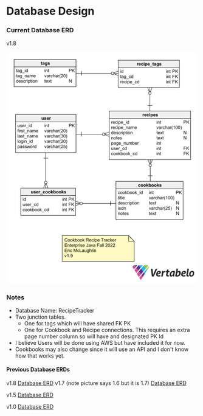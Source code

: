 # Database Design

### Current Database ERD
v1.8

![Database ERD](LayoutPictures/DatabaseERDv1.9.png)

### Notes
* Database Name: RecipeTracker
* Two junction tables.  
  * One for tags which will have shared FK PK
  * One for Cookbook and Recipe connections.  This requires an extra page number column so will have and designated PK Id
* I believe Users will be done using AWS but have included it for now.
* Cookbooks may also change since it will use an API and I don't know how that works yet.

#### Previous Database ERDs
v1.8 [Database ERD](LayoutPictures/DatabaseERDv1.8.png)
v1.7 (note picture says 1.6 but it is 1.7) [Database ERD](LayoutPictures/DatabaseERDv1.7.png)

v1.5 [Database ERD](LayoutPictures/DatabaseERDv1.5.png)

v1.0 [Database ERD](LayoutPictures/Database%20ERD%20v1.0.png)
